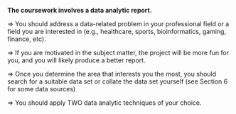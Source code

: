 
**The coursework involves a data analytic report.**

=> You should address a data-related problem in your professional field or a field you are interested in (e.g., healthcare, sports, bioinformatics, gaming, finance, etc). 

=> If you are motivated in the subject matter, the project will be more fun for you, and you will likely produce a better report.

=> Once you determine the area that interests you the most, you should search for a suitable data set or collate the data set yourself (see Section 6 for some data sources)

=> You should apply TWO data analytic techniques of your choice. 
